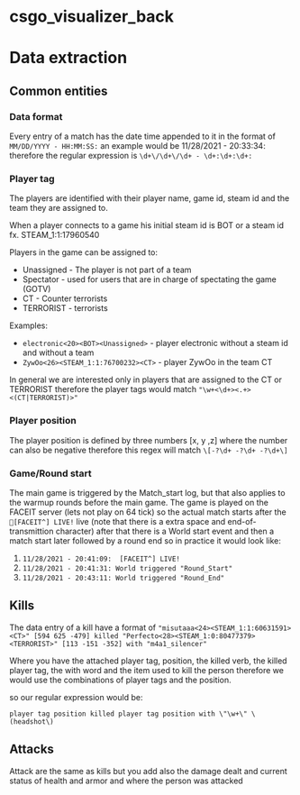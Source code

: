 # csgo_visualizer_back

# Data extraction
## Common entities
### Data format
Every entry of a match has the date time appended to it in the format of `MM/DD/YYYY - HH:MM:SS:` an example would be 11/28/2021 - 20:33:34: therefore the regular expression is `\d+\/\d+\/\d+ - \d+:\d+:\d+:`

### Player tag
The players are identified with their player name, game id, steam id and the team they are assigned to.

When a player connects to a game his initial steam id is BOT or a steam id fx. STEAM_1:1:17960540

Players in the game can be assigned to:
- Unassigned - The player is not part of a team
- Spectator - used for users that are in charge of spectating
the game (GOTV)
- CT - Counter terrorists
- TERRORIST - terrorists

Examples:
- `electronic<20><BOT><Unassigned>` - player electronic without a steam id and without a team
- `ZywOo<26><STEAM_1:1:76700232><CT>` - player ZywOo in the team CT

In general we are interested only in players that are assigned to the CT or TERRORIST therefore the player tags would match `"\w+<\d+><.+><(CT|TERRORIST)>"`

### Player position 

The player position is defined by three numbers [x, y ,z] where the number can also be negative therefore this regex will match `\[-?\d+ -?\d+ -?\d+\]`

### Game/Round start
The main game is triggered by the Match_start log, but that also applies to the warmup rounds before the main game. The game is played on the FACEIT server (lets not play on 64 tick) so the actual match starts after the ` [FACEIT^] LIVE!` live (note that there is a extra space and end-of-transmittion character) after that there is a World start event and then a match start later followed by a round end so in practice it would look like:

1. `11/28/2021 - 20:41:09:  [FACEIT^] LIVE!`
2. `11/28/2021 - 20:41:31: World triggered "Round_Start"`
3. `11/28/2021 - 20:43:11: World triggered "Round_End"`

## Kills
The data entry of a kill have a format of 
`"misutaaa<24><STEAM_1:1:60631591><CT>" [594 625 -479] killed "Perfecto<28><STEAM_1:0:80477379><TERRORIST>" [113 -151 -352] with "m4a1_silencer"`

Where you have the attached player tag, position, the killed verb, the killed player tag, the with word and the item used to kill the person therefore we would use the combinations of player tags and the position.

so our regular expression would be:

`player tag position killed player tag position with \"\w+\" \(headshot\)`

## Attacks
Attack are the same as kills but you add also the damage dealt and current status of health and armor and where the person was attacked

